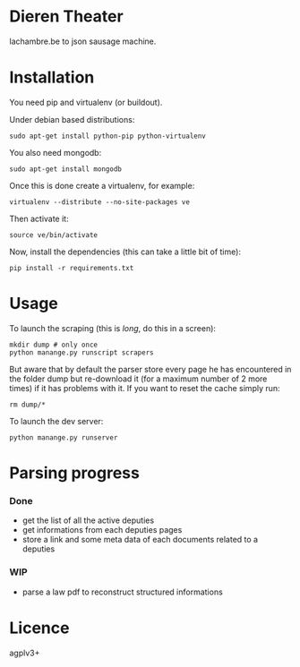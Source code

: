 # Dieren Theater

lachambre.be to json sausage machine.

# Installation

You need pip and virtualenv (or buildout).

Under debian based distributions:

    sudo apt-get install python-pip python-virtualenv

You also need mongodb:

    sudo apt-get install mongodb

Once this is done create a virtualenv, for example:

    virtualenv --distribute --no-site-packages ve

Then activate it:

    source ve/bin/activate

Now, install the dependencies (this can take a little bit of time):

    pip install -r requirements.txt

# Usage

To launch the scraping (this is *long*, do this in a screen):

    mkdir dump # only once
    python manange.py runscript scrapers

But aware that by default the parser store every page he has encountered in the
folder dump but re-download it (for a maximum number of 2 more times) if it has
problems with it. If you want to reset the cache simply run:

    rm dump/*

To launch the dev server:

    python manange.py runserver

# Parsing progress

### Done

- get the list of all the active deputies
- get informations from each deputies pages
- store a link and some meta data of each documents related to a deputies

### WIP

- parse a law pdf to reconstruct structured informations

# Licence

agplv3+
